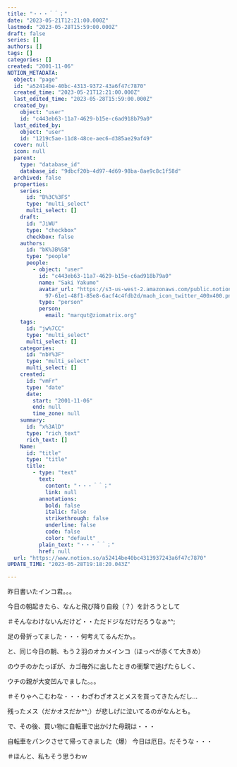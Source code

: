 ```yaml
---
title: "・・・＾＾；"
date: "2023-05-21T12:21:00.000Z"
lastmod: "2023-05-28T15:59:00.000Z"
draft: false
series: []
authors: []
tags: []
categories: []
created: "2001-11-06"
NOTION_METADATA:
  object: "page"
  id: "a52414be-40bc-4313-9372-43a6f47c7870"
  created_time: "2023-05-21T12:21:00.000Z"
  last_edited_time: "2023-05-28T15:59:00.000Z"
  created_by:
    object: "user"
    id: "c443eb63-11a7-4629-b15e-c6ad918b79a0"
  last_edited_by:
    object: "user"
    id: "1219c5ae-11d8-48ce-aec6-d385ae29af49"
  cover: null
  icon: null
  parent:
    type: "database_id"
    database_id: "9dbcf20b-4d97-4d69-98ba-8ae9c8c1f58d"
  archived: false
  properties:
    series:
      id: "B%3C%3FS"
      type: "multi_select"
      multi_select: []
    draft:
      id: "JiWU"
      type: "checkbox"
      checkbox: false
    authors:
      id: "bK%3B%5B"
      type: "people"
      people:
        - object: "user"
          id: "c443eb63-11a7-4629-b15e-c6ad918b79a0"
          name: "Saki Yakumo"
          avatar_url: "https://s3-us-west-2.amazonaws.com/public.notion-static.com/3ad1c4\
            97-61e1-48f1-85e8-6acf4c4fdb2d/maoh_icon_twitter_400x400.png"
          type: "person"
          person:
            email: "marqut@ziomatrix.org"
    tags:
      id: "jw%7CC"
      type: "multi_select"
      multi_select: []
    categories:
      id: "nbY%3F"
      type: "multi_select"
      multi_select: []
    created:
      id: "vmFr"
      type: "date"
      date:
        start: "2001-11-06"
        end: null
        time_zone: null
    summary:
      id: "x%3AlD"
      type: "rich_text"
      rich_text: []
    Name:
      id: "title"
      type: "title"
      title:
        - type: "text"
          text:
            content: "・・・＾＾；"
            link: null
          annotations:
            bold: false
            italic: false
            strikethrough: false
            underline: false
            code: false
            color: "default"
          plain_text: "・・・＾＾；"
          href: null
  url: "https://www.notion.so/a52414be40bc4313937243a6f47c7870"
UPDATE_TIME: "2023-05-28T19:18:20.043Z"

---
```

<link rel="stylesheet" href="https://cdn.jsdelivr.net/npm/katex@0.16.2/dist/katex.min.css" integrity="sha384-bYdxxUwYipFNohQlHt0bjN/LCpueqWz13HufFEV1SUatKs1cm4L6fFgCi1jT643X" crossorigin="anonymous">


昨日書いたインコ君。。。


今日の朝起きたら、なんと飛び降り自殺（？）を計ろうとして


＃そんなわけないんだけど・・ただドジなだけだろうなぁ^^;


足の骨折ってました・・・何考えてるんだか。。


と、同じ今日の朝、もう２羽のオカメインコ（ほっぺが赤くて大きめ）


のウチのかたっぽが、カゴ毎外に出したときの衝撃で逃げたらしく、


ウチの親が大変凹んでました。。。


＃そりゃへこむわな・・・わざわざオスとメスを買ってきたんだし…


残ったメス（だかオスだか^^;）が悲しげに泣いてるのがなんとも。


で、その後、買い物に自転車で出かけた母親は・・・


自転車をパンクさせて帰ってきました（爆） 今日は厄日。だそうな・・・


＃ほんと、私もそう思うわｗ

